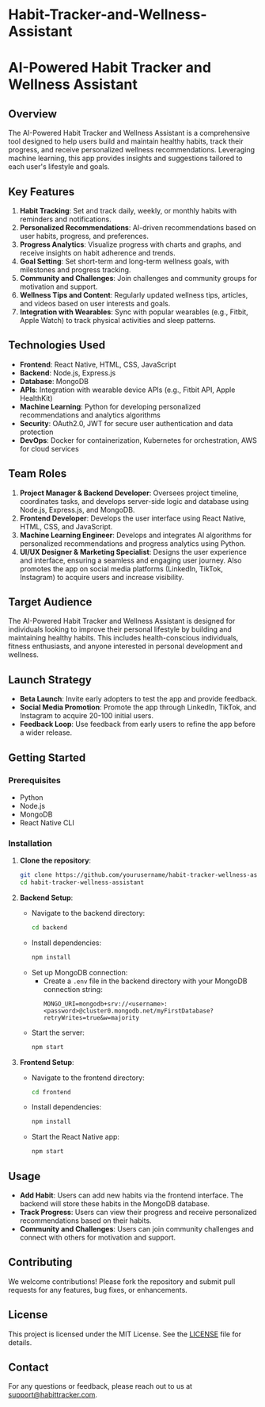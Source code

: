 # Habit-Tracker-and-Wellness-Assistant

# AI-Powered Habit Tracker and Wellness Assistant

## Overview
The AI-Powered Habit Tracker and Wellness Assistant is a comprehensive tool designed to help users build and maintain healthy habits, track their progress, and receive personalized wellness recommendations. Leveraging machine learning, this app provides insights and suggestions tailored to each user's lifestyle and goals.

## Key Features
1. **Habit Tracking**: Set and track daily, weekly, or monthly habits with reminders and notifications.
2. **Personalized Recommendations**: AI-driven recommendations based on user habits, progress, and preferences.
3. **Progress Analytics**: Visualize progress with charts and graphs, and receive insights on habit adherence and trends.
4. **Goal Setting**: Set short-term and long-term wellness goals, with milestones and progress tracking.
5. **Community and Challenges**: Join challenges and community groups for motivation and support.
6. **Wellness Tips and Content**: Regularly updated wellness tips, articles, and videos based on user interests and goals.
7. **Integration with Wearables**: Sync with popular wearables (e.g., Fitbit, Apple Watch) to track physical activities and sleep patterns.

## Technologies Used
- **Frontend**: React Native, HTML, CSS, JavaScript
- **Backend**: Node.js, Express.js
- **Database**: MongoDB
- **APIs**: Integration with wearable device APIs (e.g., Fitbit API, Apple HealthKit)
- **Machine Learning**: Python for developing personalized recommendations and analytics algorithms
- **Security**: OAuth2.0, JWT for secure user authentication and data protection
- **DevOps**: Docker for containerization, Kubernetes for orchestration, AWS for cloud services

## Team Roles
1. **Project Manager & Backend Developer**: Oversees project timeline, coordinates tasks, and develops server-side logic and database using Node.js, Express.js, and MongoDB.
2. **Frontend Developer**: Develops the user interface using React Native, HTML, CSS, and JavaScript.
3. **Machine Learning Engineer**: Develops and integrates AI algorithms for personalized recommendations and progress analytics using Python.
4. **UI/UX Designer & Marketing Specialist**: Designs the user experience and interface, ensuring a seamless and engaging user journey. Also promotes the app on social media platforms (LinkedIn, TikTok, Instagram) to acquire users and increase visibility.

## Target Audience
The AI-Powered Habit Tracker and Wellness Assistant is designed for individuals looking to improve their personal lifestyle by building and maintaining healthy habits. This includes health-conscious individuals, fitness enthusiasts, and anyone interested in personal development and wellness.

## Launch Strategy
- **Beta Launch**: Invite early adopters to test the app and provide feedback.
- **Social Media Promotion**: Promote the app through LinkedIn, TikTok, and Instagram to acquire 20-100 initial users.
- **Feedback Loop**: Use feedback from early users to refine the app before a wider release.

## Getting Started
### Prerequisites
- Python
- Node.js
- MongoDB
- React Native CLI

### Installation
1. **Clone the repository**:
    ```sh
    git clone https://github.com/yourusername/habit-tracker-wellness-assistant.git
    cd habit-tracker-wellness-assistant
    ```

2. **Backend Setup**:
    - Navigate to the backend directory:
        ```sh
        cd backend
        ```
    - Install dependencies:
        ```sh
        npm install
        ```
    - Set up MongoDB connection:
        - Create a `.env` file in the backend directory with your MongoDB connection string:
            ```
            MONGO_URI=mongodb+srv://<username>:<password>@cluster0.mongodb.net/myFirstDatabase?retryWrites=true&w=majority
            ```
    - Start the server:
        ```sh
        npm start
        ```

3. **Frontend Setup**:
    - Navigate to the frontend directory:
        ```sh
        cd frontend
        ```
    - Install dependencies:
        ```sh
        npm install
        ```
    - Start the React Native app:
        ```sh
        npm start
        ```

## Usage
- **Add Habit**: Users can add new habits via the frontend interface. The backend will store these habits in the MongoDB database.
- **Track Progress**: Users can view their progress and receive personalized recommendations based on their habits.
- **Community and Challenges**: Users can join community challenges and connect with others for motivation and support.

## Contributing
We welcome contributions! Please fork the repository and submit pull requests for any features, bug fixes, or enhancements.

## License
This project is licensed under the MIT License. See the [LICENSE](LICENSE) file for details.

## Contact
For any questions or feedback, please reach out to us at support@habittracker.com.

